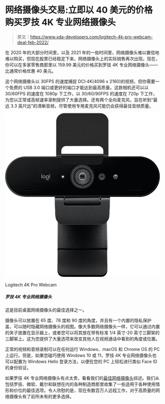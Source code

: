 # 网络摄像头交易:立即以 40 美元的价格购买罗技 4K 专业网络摄像头

> 原文：<https://www.xda-developers.com/logitech-4k-pro-webcam-deal-feb-2022/>

在 2020 年的大部分时间里，以及 2021 年的一些时间里，网络摄像头难以置信地难以购买，但现在股票已经稳定下来，网络摄像头上的实际销售再次出现。现在，你可以在多家零售商那里以 159.99 美元的价格买到罗技 4K 专业网络摄像头——比通常价格优惠 40 美元。

这个网络摄像头以 30FPS 的速度捕捉 DCI·4K(4096 x 2160)的视频，但你需要一个免费的 USB 3.0 端口或更好的端口才能达到最高质量。这款相机还可以以 30/60FPS 的速度在 1080p 下工作，以 30/60/90FPS 的速度在 720p 下工作，为您以正常或高帧速率录制提供了大量选择。还有两个全向麦克风，旨在听到“最远 3.3 英尺远”的清晰音频，尽管使用专用麦克风可能仍会获得最佳音频质量。

 <picture>![This is one of the best options for a desktop webcam right now.](img/a1be6149f35d3b4c620a403772c77448.png)</picture> 

Logitech 4K Pro Webcam

##### 罗技 4K 专业网络摄像头

这是目前桌面网络摄像头的最佳选择之一。

摄像头可以放置在 65 度、78 度和 90 度的角度，并且有一个内置的隐私保护盖，可以随时隐藏网络摄像头的视图。像大多数网络摄像头一样，它可以通过内置的夹子放置在显示器上，或者您可以将其放在带有标准 1/4 英寸-20 英寸三脚架的三脚架上。这为您提供了大量选项来改变其他人在视频通话中看到的角度或位置。

正常的视频和音频录制可以在任何运行 Windows、macOS 和 Chrome OS 的 PC 上运行。但是，如果您碰巧使用 Windows 10 或 11，罗技 4K 专业网络摄像头也可以配置为 Windows Hello 登录方法，以便在您的 PC 上轻松进行类似 Face ID 的身份验证。

如果罗技 4K 专业网络摄像头有点太贵，看看我们的[最佳网络摄像头](https://www.xda-developers.com/best-webcams/)综述。我们从包括罗技、微软、戴尔和联想在内的各种制造商那里收集了一些适用于各种使用情形和价位的最佳选项。令人欣慰的是，现在有数百万人远程工作，对于高质量的网络摄像头有了前所未有的更多选择。